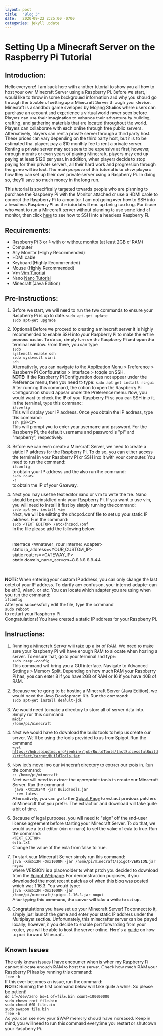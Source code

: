```yaml
---
layout: post
title:  "Blog 3"
date:   2020-09-22 2:25:00 -0700
categories: jekyll update
---
```

<h1><b>Setting Up a Minecraft Server on the Raspberry Pi Tutorial</b></h1>

<h2><b>Introduction:</b></h2>
<p>Hello everyone! I am back here with another tutorial to show you all how to host your own Minecraft Server using a Raspberry Pi. Before we start, I would like to throw in some background information and why you should go through the trouble of setting up a Minecraft Server through your device. Minecraft is a sandbox game dveloped by Mojang Studios where users can purchase an account and experience a virtual world never seen before. Players can use their imagination to enhance their adventure by building, crafting, and gathering materials that are located throughout the world. Players can collaborate with each online through free public servers. Alternatively, players can rent a private server through a third party host. These prices can vary depending on the third party host, but it is to be estimated that players pay a $10 monthly fee to rent a private server. Renting a private server may not seem to be expensive at first; however, through months or even years of playing Minecraft, players may end up paying at least $120 per year. In addition, when players decide to stop paying for their private servers, all their hard work and progression through the game will be lost. The main purpose of this tutorial is to show players how they can set up their own private server using a Raspberry Pi. In doing so, they'll save so much money in the long run.</p>

<p>This tutorial is specifically targeted towards people who are planning to purchase the Raspberry Pi with the Monitor attached or use a HDMI cable to connect the Raspberry Pi to a monitor. I am not going over how to SSH into a headless Raspberry Pi as the tutorial will end up being too long. For those who want to run a Minecraft server without planning to use some kind of monitor, then click <a href="https://www.raspberrypi.org/documentation/remote-access/ssh/">here</a> to see how to SSH into a headless Raspberry Pi.</p>
<h2><b>Requirements:</b></h2>
<ul>
    <li>Raspberry Pi 3 or 4 with or without monitor (at least 2GB of RAM)</li>
    <li>Computer</li>
    <li>Any Monitor (Highly Recommended)</li>
    <li>HDMI cable</li>
    <li>Keyboard (Highly Recommended)</li>
    <li>Mouse (Highly Recommended)</li>
    <li>Vim <a href="https://www.fprintf.net/vimCheatSheet.html" alt="How to use Vim">Vim Tutorial</a></li>
    <li>Nano <a href="https://www.nano-editor.org/dist/latest/cheatsheet.html" alt="How to use Nano">Nano Tutorial</a></li>
    <li>Minecraft (Java Edition)</li>
</ul>

<h2><b>Pre-Instructions:</b></h2>

1. Before we start, we will need to run the two commands to ensure your Raspberry Pi is up to date.
<code>sudo apt-get update</code><br>
<code>sudo apt-get upgrade</code>

2. (Optional) Before we proceed to creating a minecraft server it is highly recommended to enable SSH into your Raspberry Pi to make the entire process easier. To do so, simply turn on the Raspberry Pi and open the terminal window. From there, you can type: <br>
<code>sudo systemctl enable ssh</code><br>
<code>sudo systemctl start ssh</code><br>
Alternatively, you can navigate to the Application Menu &gt; Preference &gt; Raspberry Pi Configuration &gt; Interface &gt; toggle on SSH.<br>
<strong>NOTE: </strong>If the Raspberry Pi Configuration does not appear under the Preference menu, then you need to type:
<code>sudo apt-get install rc-gui</code><br>
After running this command, the option to open the Raspberry Pi Configuration should appear under the Preference menu. Now, you would want to check the IP of your Raspberry Pi so you can SSH into it. In the terminal, type this command:<br>
<code>ifconfig</code><br>
This will display your IP address. Once you obtain the IP address, type this command:<br>
<code>ssh pi@&lt;IP&gt;</code> <br>
This will prompt you to enter your username and password. For the Raspberry Pi, the default username and password is &quot;pi&quot; and &quot;raspberry&quot;, respectively.

3. Before we can even create a Minecraft Server, we need to create a static IP address for the Raspberry Pi. To do so, you can either access the terminal in your Raspberry Pi or SSH into it with your computer. You need to run the command: <br>
<code>ifconfig</code><br>
to obtain your IP address and the also run the command: <br>
<code>sudo route -n</code><br>
to obtain the IP of your Gateway.

4. Next you may use the text editor nano or vim to write the file. Nano should be preinstalled onto your Raspberry Pi. If you want to use vim, you will need to install it first by simply running the command:<br>
<code>sudo apt-get install vim</code><br>
Next, we will be editting the dhcpcd.conf file to set up your static IP address. Run the command:<br>
<code>sudo &lt;TEXT_EDITOR&gt; /etc/dhcpcd.conf</code><br>
In the file please add the following below:<br>
<br><br>
interface &lt;Whatever_Your_Internet_Adapter&gt;<br>
static ip_address=&lt;YOUR_CUSTOM_IP&gt;<br>
static routers=&lt;GATEWAY_IP&gt;<br>
static domain_name_servers=8.8.8.8 8.8.4.4<br>
<br> <br>

<strong>NOTE: </strong>When entering your custom IP address, you can only change the last octet of your IP address. To clarify any confusion, your internet adapter can be eth0, wlan0, or etc. You can locate which adapter you are using when you run the command: <br>
<code>ifconfig</code><br>
After you successfully edit the file, type the command:<br>
<code>sudo reboot</code><br>
to restart your Raspberry Pi.<br>
Congratulations! You have created a static IP address for your Raspberry Pi.

<h2><b>Instructions:</b></h2>

1. Running a Minecraft Server will take up a lot of RAM. We need to make sure your Raspberry Pi will have enough RAM to allocate when hosting a server. To ensure that, go to your terminal and type:<br>
<code>sudo raspi-config</code><br>
This command will bring you a GUI interface. Navigate to Advanced Settings &gt; Memory Split. Depending on how much RAM your Raspberry Pi has, you can enter 8 if you have 2GB of RAM or 16 if you have 4GB of RAM.

2. Because we're going to be hosting a Minecraft Server (Java Edition), we would need the Java Development Kit. Run the command:<br>
<code>sudo apt-get install deafult-jdk</code><br>

3. We would need to make a directory to store all of server data into. Simply run this command:<br>
<code>mkdir /home/pi/minecraft</code>

4. Next we would have to download the build tools to help us create our server. We'll be using the tools provided to us from Spigot. Run the command:<br>
<code>wget https://hub.spigotmc.org/jenkins/job/BuildTools/lastSuccessfulBuild/artifact/target/BuildTools.jar</code><br>

5. Now let's move into our Minecraft directory to extract our tools in. Run the command:<br>
<code>cd /home/pi/minecraft</code><br>
Next we will need to extract the appropriate tools to create our Minecraft Server. Run the command: <br>
<code> java -Xmx1024M -jar BuildTools.jar --rev latest</code><br>
Alternatively, you can go to the <a href="https://www.spigotmc.org/wiki/buildtools/#latest" alt="Spigot Minecrafter Builder tools Version List">Spigot Page</a> to extract previous patches of Minecraft that you prefer. The extraction and download will take quite a bit of time.

6. Because of legal purposes, you will need to &quot;sign&quot; off the end-user license agreement before starting your Minecraft Server. To do that, we would use a text editor (vim or nano) to set the value of eula to true. Run the command:<br>
<code>&lt;TEXT_EDITOR&gt; eula.txt</code><br>
Change the value of the eula from false to true.

7. To start your Minecraft Server simply run this command:<br>
<code>java -Xms512M -Xmx1008M -jar /home/pi/minecraft/spigot-VERSION.jar nogui</code><br>
where VERSION is a placeholder to what patch you decided to download from the <a href="https://www.spigotmc.org/wiki/buildtools/#latest" alt="Spigot Minecrafter Builder tools Version List">Spigot Webpage</a>. For demonstraction purposes, if you downloaded the most recent patch as of when this blog was posted which was 1.16.3. You would type: <br>
<code>java -Xms512M -Xmx1008M -jar /home/pi/minecraft/spigot-1.16.3.jar nogui</code><br>
After typing this command, the server will take a while to set up.

8. Congratulations you have set up your Minecraft Server! To connect to it, simply just launch the game and enter your static IP address under the Multiplayer section. Unfortunately, this minecrafter server can be played locally; however, if you decide to enable port forwarding from your router, you will be able to host the server online. Here's a <a href="https://portforward.com/minecraft/" alt="Minecraft Port Fowarding Guide">guide</a> on how to port forward Minecraft.

<h2><b>Known Issues</b></h2>
<p>The only known issues I have encounter when is when my Raspberry Pi cannot allocate enough RAM to host the server. Check how much RAM your Raspberry Pi has by running this command:<br>
<code>free -h</code><br>
 If this ever becomes an issue, run the command:<br>
 <strong>NOTE:</strong> Running the first command below will take quite a while. So please be patient!<br>
<code>dd if=/dev/zero bs=1 of=file.bin count=100000000</code><br>
<code>sudo chown root file.bin</code><br>
<code>sudo chmod 600 file.bin</code><br>
<code>sudo swapon file.bin</code><br>
<code>free -h</code><br>
As you can see now your SWAP memory should have increased. Keep in mind, you will need to run this command everytime you restart or shutdown your Raspberry Pi.
</p>

